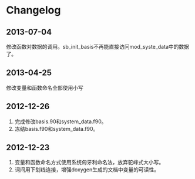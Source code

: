 Changelog
==========
2013-07-04
----------
修改函数对数据的调用。sb_init_basis不再能直接访问mod_syste_data中的数据了。

2013-04-25
----------
修改变量和函数命名全部使用小写

2012-12-26
----------
1. 完成修改basis.90和system_data.f90。
2. 冻结basis.f90和system_data.f90。

2012-12-23
----------
1. 变量和函数命名方式使用系统匈牙利命名法，放弃驼峰式大小写。
2. 词间用下划线连接，增强doxygen生成的文档中变量的可读性。
